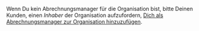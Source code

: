 Wenn Du kein Abrechnungsmanager für die Organisation bist, bitte Deinen Kunden, einen *Inhaber* der Organisation aufzufordern, [Dich als Abrechnungsmanager zur Organisation hinzuzufügen](/articles/adding-a-billing-manager-to-your-organization).
